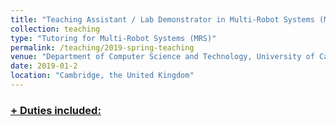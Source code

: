 ```yaml
---
title: "Teaching Assistant / Lab Demonstrator in Multi-Robot Systems (MRS) "
collection: teaching
type: "Tutoring for Multi-Robot Systems (MRS)"
permalink: /teaching/2019-spring-teaching
venue: "Department of Computer Science and Technology, University of Cambridge"
date: 2019-01-2 
location: "Cambridge, the United Kingdom"
---
```


<!-- Duties included:
* Provide help with practical assignments about MRS.
* Simulation environment ROS and AWS RoboMaker, physical experiment in TurtleBot.
 -->

<h3><a href="javascript:void(0)" class="dsphead" onclick="dsp(this)"><span class="dspchar">+</span> Duties included:</a></h3>
  <div class="dspcont" style='display:none;'>
    <ul>
      <li>Provide help with practical assignments about MRS.</li>
      <li>Simulation environment ROS and AWS RoboMaker, physical experiment in TurtleBot.</li>
    </ul>
  </div>